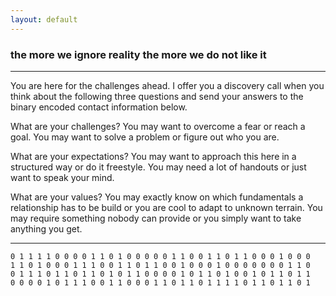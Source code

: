 ```yaml
---
layout: default
---
```




### the more we ignore reality the more we do not like it



---



You are here for the challenges ahead. I offer you a discovery call when you
think about the following three questions and send your answers to the binary
encoded contact information below.

What are your challenges? You may want to overcome a fear or reach a goal. You
may want to solve a problem or figure out who you are.

What are your expectations? You may want to approach this here in a structured
way or do it freestyle. You may need a lot of handouts or just want to speak
your mind.

What are your values? You may exactly know on which fundamentals a relationship
has to be build or you are cool to adapt to unknown terrain. You may require
something nobody can provide or you simply want to take anything you get.



---



```
0 1 1 1 1 0 0 0 0 1 1 0 1 0 0 0 0 0 1 1 0 0 1 1 0 1 1 0 0 0 1 0 0 0
1 1 0 1 0 0 0 1 1 1 0 0 1 1 0 1 1 0 0 1 0 0 0 1 0 0 0 0 0 0 0 1 1 0
0 1 1 1 0 1 1 0 1 1 0 1 0 1 1 0 0 0 0 1 0 1 1 0 1 0 0 1 0 1 1 0 1 1
0 0 0 0 1 0 1 1 1 0 0 1 1 0 0 0 1 1 0 1 1 0 1 1 1 1 0 1 1 0 1 1 0 1
```
